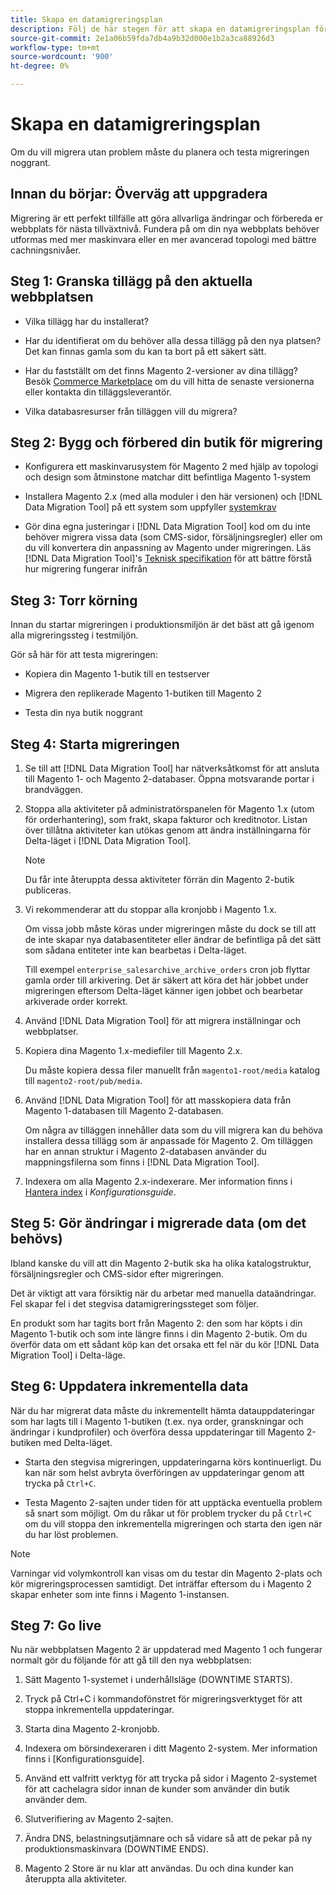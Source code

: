 ```yaml
---
title: Skapa en datamigreringsplan
description: Följ de här stegen för att skapa en datamigreringsplan för att säkerställa en lyckad uppgradering från Magento 1 till Magento 2.
source-git-commit: 2e1a06b59fda7db4a9b32d000e1b2a3ca88926d3
workflow-type: tm+mt
source-wordcount: '900'
ht-degree: 0%

---
```



# Skapa en datamigreringsplan

Om du vill migrera utan problem måste du planera och testa migreringen noggrant.

## Innan du börjar: Överväg att uppgradera

Migrering är ett perfekt tillfälle att göra allvarliga ändringar och förbereda er webbplats för nästa tillväxtnivå. Fundera på om din nya webbplats behöver utformas med mer maskinvara eller en mer avancerad topologi med bättre cachningsnivåer.

## Steg 1: Granska tillägg på den aktuella webbplatsen

* Vilka tillägg har du installerat?

* Har du identifierat om du behöver alla dessa tillägg på den nya platsen? Det kan finnas gamla som du kan ta bort på ett säkert sätt.

* Har du fastställt om det finns Magento 2-versioner av dina tillägg? Besök [Commerce Marketplace] om du vill hitta de senaste versionerna eller kontakta din tilläggsleverantör.

* Vilka databasresurser från tilläggen vill du migrera?

## Steg 2: Bygg och förbered din butik för migrering

* Konfigurera ett maskinvarusystem för Magento 2 med hjälp av topologi och design som åtminstone matchar ditt befintliga Magento 1-system

* Installera Magento 2.x (med alla moduler i den här versionen) och [!DNL Data Migration Tool] på ett system som uppfyller [systemkrav](../../installation/system-requirements.md)

* Gör dina egna justeringar i [!DNL Data Migration Tool] kod om du inte behöver migrera vissa data (som CMS-sidor, försäljningsregler) eller om du vill konvertera din anpassning av Magento under migreringen. Läs [!DNL Data Migration Tool]&#39;s [Teknisk specifikation](technical-specification.md) för att bättre förstå hur migrering fungerar inifrån

## Steg 3: Torr körning

Innan du startar migreringen i produktionsmiljön är det bäst att gå igenom alla migreringssteg i testmiljön.

Gör så här för att testa migreringen:

* Kopiera din Magento 1-butik till en testserver

* Migrera den replikerade Magento 1-butiken till Magento 2

* Testa din nya butik noggrant

## Steg 4: Starta migreringen

1. Se till att [!DNL Data Migration Tool] har nätverksåtkomst för att ansluta till Magento 1- och Magento 2-databaser. Öppna motsvarande portar i brandväggen.

1. Stoppa alla aktiviteter på administratörspanelen för Magento 1.x (utom för orderhantering), som frakt, skapa fakturor och kreditnotor. Listan över tillåtna aktiviteter kan utökas genom att ändra inställningarna för Delta-läget i [!DNL Data Migration Tool].

   >[!NOTE]
   >
   >Du får inte återuppta dessa aktiviteter förrän din Magento 2-butik publiceras.

1. Vi rekommenderar att du stoppar alla kronjobb i Magento 1.x.

   Om vissa jobb måste köras under migreringen måste du dock se till att de inte skapar nya databasentiteter eller ändrar de befintliga på det sätt som sådana entiteter inte kan bearbetas i Delta-läget.

   Till exempel `enterprise_salesarchive_archive_orders` cron job flyttar gamla order till arkivering. Det är säkert att köra det här jobbet under migreringen eftersom Delta-läget känner igen jobbet och bearbetar arkiverade order korrekt.

1. Använd [!DNL Data Migration Tool] för att migrera inställningar och webbplatser.

1. Kopiera dina Magento 1.x-mediefiler till Magento 2.x.

   Du måste kopiera dessa filer manuellt från `magento1-root/media` katalog till `magento2-root/pub/media`.

1. Använd [!DNL Data Migration Tool] för att masskopiera data från Magento 1-databasen till Magento 2-databasen.

   Om några av tilläggen innehåller data som du vill migrera kan du behöva installera dessa tillägg som är anpassade för Magento 2. Om tilläggen har en annan struktur i Magento 2-databasen använder du mappningsfilerna som finns i [!DNL Data Migration Tool].

1. Indexera om alla Magento 2.x-indexerare. Mer information finns i [Hantera index](../../configuration/cli/manage-indexers.md) i _Konfigurationsguide_.

## Steg 5: Gör ändringar i migrerade data (om det behövs)

Ibland kanske du vill att din Magento 2-butik ska ha olika katalogstruktur, försäljningsregler och CMS-sidor efter migreringen.

Det är viktigt att vara försiktig när du arbetar med manuella dataändringar. Fel skapar fel i det stegvisa datamigreringssteget som följer.

En produkt som har tagits bort från Magento 2: den som har köpts i din Magento 1-butik och som inte längre finns i din Magento 2-butik. Om du överför data om ett sådant köp kan det orsaka ett fel när du kör [!DNL Data Migration Tool] i Delta-läge.

## Steg 6: Uppdatera inkrementella data

När du har migrerat data måste du inkrementellt hämta datauppdateringar som har lagts till i Magento 1-butiken (t.ex. nya order, granskningar och ändringar i kundprofiler) och överföra dessa uppdateringar till Magento 2-butiken med Delta-läget.

* Starta den stegvisa migreringen, uppdateringarna körs kontinuerligt. Du kan när som helst avbryta överföringen av uppdateringar genom att trycka på `Ctrl+C`.

* Testa Magento 2-sajten under tiden för att upptäcka eventuella problem så snart som möjligt. Om du råkar ut för problem trycker du på `Ctrl+C` om du vill stoppa den inkrementella migreringen och starta den igen när du har löst problemen.

>[!NOTE]
>
>Varningar vid volymkontroll kan visas om du testar din Magento 2-plats och kör migreringsprocessen samtidigt. Det inträffar eftersom du i Magento 2 skapar enheter som inte finns i Magento 1-instansen.

## Steg 7: Go live

Nu när webbplatsen Magento 2 är uppdaterad med Magento 1 och fungerar normalt gör du följande för att gå till den nya webbplatsen:

1. Sätt Magento 1-systemet i underhållsläge (DOWNTIME STARTS).

1. Tryck på Ctrl+C i kommandofönstret för migreringsverktyget för att stoppa inkrementella uppdateringar.

1. Starta dina Magento 2-kronjobb.

1. Indexera om börsindexeraren i ditt Magento 2-system. Mer information finns i [Konfigurationsguide].

1. Använd ett valfritt verktyg för att trycka på sidor i Magento 2-systemet för att cachelagra sidor innan de kunder som använder din butik använder dem.

1. Slutverifiering av Magento 2-sajten.

1. Ändra DNS, belastningsutjämnare och så vidare så att de pekar på ny produktionsmaskinvara (DOWNTIME ENDS).

1. Magento 2 Store är nu klar att användas. Du och dina kunder kan återuppta alla aktiviteter.

<!-- LINK ADDRESSES -->

[Commerce Marketplace]: https://marketplace.magento.com
